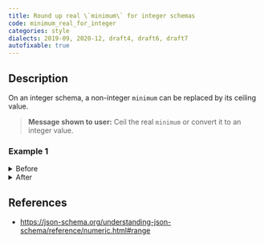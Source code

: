 ```yaml
---
title: Round up real \`minimum\` for integer schemas
code: minimum_real_for_integer
categories: style
dialects: 2019-09, 2020-12, draft4, draft6, draft7
autofixable: true
---
```


## Description
On an integer schema, a non-integer `minimum` can be replaced by its ceiling value.

> **Message shown to user:**
> Ceil the real `minimum` or convert it to an integer value.

### Example 1
<details><summary>Before</summary>

```json
{
  "type": "integer",
  "minimum": 3.2
}
```
</details>

<details><summary>After</summary>

```json
{
  "type": "integer",
  "minimum": 4
}
```
</details>

## References
* <https://json-schema.org/understanding-json-schema/reference/numeric.html#range>
